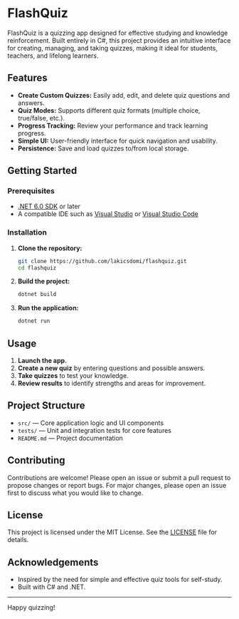 # FlashQuiz

FlashQuiz is a quizzing app designed for effective studying and knowledge reinforcement. Built entirely in C#, this project provides an intuitive interface for creating, managing, and taking quizzes, making it ideal for students, teachers, and lifelong learners.

## Features

- **Create Custom Quizzes:** Easily add, edit, and delete quiz questions and answers.
- **Quiz Modes:** Supports different quiz formats (multiple choice, true/false, etc.).
- **Progress Tracking:** Review your performance and track learning progress.
- **Simple UI:** User-friendly interface for quick navigation and usability.
- **Persistence:** Save and load quizzes to/from local storage.

## Getting Started

### Prerequisites

- [.NET 6.0 SDK](https://dotnet.microsoft.com/download) or later
- A compatible IDE such as [Visual Studio](https://visualstudio.microsoft.com/) or [Visual Studio Code](https://code.visualstudio.com/)

### Installation

1. **Clone the repository:**
   ```bash
   git clone https://github.com/lakicsdomi/flashquiz.git
   cd flashquiz
   ```

2. **Build the project:**
   ```bash
   dotnet build
   ```

3. **Run the application:**
   ```bash
   dotnet run
   ```

## Usage

1. **Launch the app.**
2. **Create a new quiz** by entering questions and possible answers.
3. **Take quizzes** to test your knowledge.
4. **Review results** to identify strengths and areas for improvement.

## Project Structure

- `src/` — Core application logic and UI components
- `tests/` — Unit and integration tests for core features
- `README.md` — Project documentation

## Contributing

Contributions are welcome! Please open an issue or submit a pull request to propose changes or report bugs. For major changes, please open an issue first to discuss what you would like to change.

## License

This project is licensed under the MIT License. See the [LICENSE](LICENSE) file for details.

## Acknowledgements

- Inspired by the need for simple and effective quiz tools for self-study.
- Built with C# and .NET.

---

Happy quizzing!
